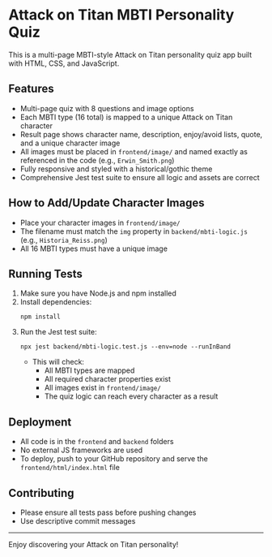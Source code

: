 # Attack on Titan MBTI Personality Quiz

This is a multi-page MBTI-style Attack on Titan personality quiz app built with HTML, CSS, and JavaScript.

## Features
- Multi-page quiz with 8 questions and image options
- Each MBTI type (16 total) is mapped to a unique Attack on Titan character
- Result page shows character name, description, enjoy/avoid lists, quote, and a unique character image
- All images must be placed in `frontend/image/` and named exactly as referenced in the code (e.g., `Erwin_Smith.png`)
- Fully responsive and styled with a historical/gothic theme
- Comprehensive Jest test suite to ensure all logic and assets are correct

## How to Add/Update Character Images
- Place your character images in `frontend/image/`
- The filename must match the `img` property in `backend/mbti-logic.js` (e.g., `Historia_Reiss.png`)
- All 16 MBTI types must have a unique image

## Running Tests
1. Make sure you have Node.js and npm installed
2. Install dependencies:
   ```
   npm install
   ```
3. Run the Jest test suite:
   ```
   npx jest backend/mbti-logic.test.js --env=node --runInBand
   ```
   - This will check:
     - All MBTI types are mapped
     - All required character properties exist
     - All images exist in `frontend/image/`
     - The quiz logic can reach every character as a result

## Deployment
- All code is in the `frontend` and `backend` folders
- No external JS frameworks are used
- To deploy, push to your GitHub repository and serve the `frontend/html/index.html` file

## Contributing
- Please ensure all tests pass before pushing changes
- Use descriptive commit messages

---

Enjoy discovering your Attack on Titan personality!
